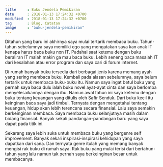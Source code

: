 ```yaml
---
title     : Buku Jendela Pemikiran
date      : 2018-01-13 17:24:32 +0700
modified  : 2018-01-13 17:24:32 +0700
tag       : Blog, Catatan
image     : "buku-jendela-pemikiran"
---
```


Ditahun yang baru ini akhirnya saya mulai tertarik membaca buku. Tahun-tahun sebelumnya saya memiliki<!--more--> ego yang mengatakan saya kan anak IT kenapa harus baca buku non IT. Padahal saat ketemu dengan buku beraliran IT malah makin ga mau baca buku. Lebih seneng baca masalah IT dari kesalahan atau error program dan saya cari di forum internet.

Di rumah banyak buku tersedia dari berbagai jenis karena memang ayah yang sering membaca buku. Kembali pada alasan sebelumnya, saya belum tertarik untuk membaca buku-buku itu. Namun saya ingat betul buku yang pernah saya baca dulu ialah buku novel ayat-ayat cinta dan saya berlomba menyelesaikannya dengan ibu. Namun awal tahun ini saya ketemu dengan buku tentang keuangan yang ditulis oleh Safir Senduk. Dari buku kecil itu keinginan baca saya jadi timbul. Ternyata dengan mengetahui tentang keuangan, hidup akan lebih terencana secara finansial. Lalu saya semakin berkeinginan membaca. Saya membaca buku selanjutnya masih dalam bidang finansial. Banyak sekali pandangan-pandangan baru yang saya dapat pada titik ini.

Sekarang saya lebih suka untuk membaca buku yang bergenre self improvement. Banyak sekali inspirasi-inspirasi kehidupan yang saya dapatkan dari sana. Dan ternyata genre itulah yang memang banyak mengisi rak buku di rumah saya. Rak buku yang mulai terisi dari bertahun-tahun yang lalu namun tak pernah saya berkeinginan besar untuk membacanya.
